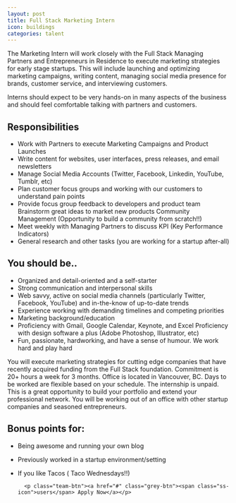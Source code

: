 ```yaml
---
layout: post
title: Full Stack Marketing Intern
icon: buildings
categories: talent
---
```


<p class="intro">The Marketing Intern will work closely with the Full Stack Managing Partners and Entrepreneurs in Residence to execute marketing strategies for early stage startups. This will include launching and optimizing marketing campaigns, writing content, managing social media presence for brands, customer service, and interviewing customers.</p>



Interns should expect to be very hands-on in many aspects of the business and should feel comfortable talking with partners and customers.

## Responsibilities

* Work with Partners to execute Marketing Campaigns and Product Launches
* Write content for websites, user interfaces, press releases, and email newsletters
* Manage Social Media Accounts (Twitter, Facebook, Linkedin, YouTube, Tumblr, etc)
* Plan customer focus groups and working with our customers to understand pain points
* Provide focus group feedback to developers and product team Brainstorm great ideas to market new products Community Management (Opportunity to build a community from scratch!!)
* Meet weekly with Managing Partners to discuss KPI (Key Performance Indicators)
* General research and other tasks (you are working for a startup after-all)


## You should be..

* Organized and detail-oriented and a self-starter
* Strong communication and interpersonal skills
* Web savvy, active on social media channels (particularly Twitter, Facebook, YouTube) and in-the-know of up-to-date trends
* Experience working with demanding timelines and competing priorities
* Marketing background/education
* Proficiency with Gmail, Google Calendar, Keynote, and Excel Proficiency with design software a plus (Adobe Photoshop, Illustrator, etc)
* Fun, passionate, hardworking, and have a sense of humour. We work hard and play hard


You will execute marketing strategies for cutting edge companies that have recently acquired funding from the Full Stack foundation. Commitment is 20+ hours a week for 3 months. Office is located in Vancouver, BC. Days to be worked are flexible based on your schedule. The internship is unpaid. This is a great opportunity to build your portfolio and extend your professional network. You will be working out of an office with other startup companies and seasoned entrepreneurs.

## Bonus points for: 
* Being awesome and running your own blog 
* Previously worked in a startup environment/setting
* If you like Tacos ( Taco Wednesdays!!)

        <p class="team-btn"><a href="#" class="grey-btn"><span class="ss-icon">users</span> Apply Now</a></p> 